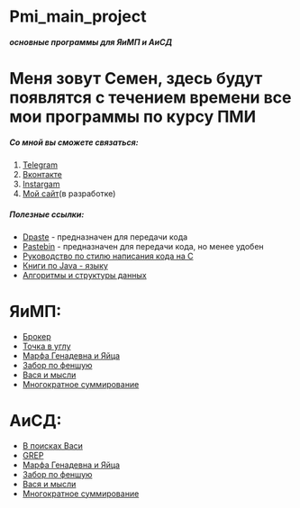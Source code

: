 Pmi_main_project
=====================
###### ***основные программы для ЯиМП и АиСД***

# Меня зовут Семен, здесь будут появлятся с течением времени все мои программы по курсу ПМИ
##### Со мной вы сможете связаться:
1. [Telegram](https://tgmsg.ru/princepepper)
2. [Вконтакте](https://vk.com/princepepper)
3. [Instargam](https://www.instagram.com/prince_pepper_official/?hl=ru)
4. [Мой сайт](http://www.ppts.website/)(в разработке)

##### Полезные ссылки:
* [Dpaste](https://dpaste.de/) - предназначен для передачи кода
* [Pastebin](https://pastebin.com/) - предназначен для передачи кода, но менее удобен
* [Руководство по стилю написания кода на С](https://cs50.readthedocs.io/style/c/)
* [Книги по Java - языку](https://vk.com/proglib?w=wall-54530371_269329)
* [Алгоритмы и структуры данных](https://mathmachine.github.io/wiki/algorithms.html)

# ЯиМП:
* [Брокер](https://github.com/PrincePepper/pmi_main_project/blob/master/LiMP/broker.c)
* [Точка в углу](https://github.com/PrincePepper/pmi_main_project/blob/master/LiMP/GREP.c)
* [Марфа Генадевна и Яйца](https://github.com/PrincePepper/pmi_main_project/blob/master/LiMP/eggs.c)
* [Забор по феншую](https://github.com/PrincePepper/pmi_main_project/blob/master/LiMP/fence.c)
* [Вася и мысли](https://github.com/PrincePepper/pmi_main_project/blob/master/LiMP/ideas.c)
* [Многократное суммирование](https://github.com/PrincePepper/pmi_main_project/blob/master/LiMP/summa.c)
# АиСД:
* [В поисках Васи](https://github.com/PrincePepper/pmi_main_project/blob/master/LiMP/%20finding_vasya.c)
* [GREP](https://github.com/PrincePepper/pmi_main_project/blob/master/LiMP/GREP.c)
* [Марфа Генадевна и Яйца](https://github.com/PrincePepper/pmi_main_project/blob/master/LiMP/eggs.c)
* [Забор по феншую](https://github.com/PrincePepper/pmi_main_project/blob/master/LiMP/fence.c)
* [Вася и мысли](https://github.com/PrincePepper/pmi_main_project/blob/master/LiMP/ideas.c)
* [Многократное суммирование](https://github.com/PrincePepper/pmi_main_project/blob/master/LiMP/summa.c)

